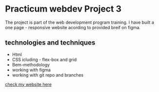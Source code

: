 # Practicum webdev Project 3

The project is part of the web development program training.
I have built a one page - responsive website acording to provided breif on figma.

## technologies and techniques
- Html
- CSS icluding - flex-box and grid 
- Bem-methodology
- working with figma
- working with git repo and branches

[check my website here](https://glebkas.github.io/web_project_3/)



